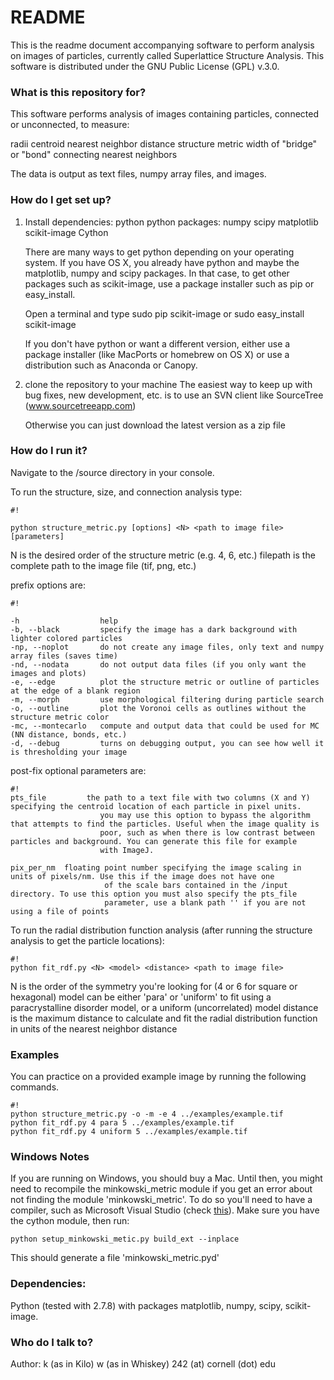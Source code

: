 # README #

This is the readme document accompanying software to perform analysis on images of particles, currently called Superlattice Structure Analysis. This software is distributed under the GNU Public License (GPL) v.3.0.

### What is this repository for? ###

This software performs analysis of images containing particles, connected or unconnected, to measure:

radii
centroid
nearest neighbor distance
structure metric
width of "bridge" or "bond" connecting nearest neighbors

The data is output as text files, numpy array files, and images.

### How do I get set up? ###

 1. Install dependencies:
    python
    python packages:
        numpy
        scipy
        matplotlib
        scikit-image
        Cython
        
    There are many ways to get python depending on your operating system. If you have OS X,
    you already have python and maybe the matplotlib, numpy and scipy packages. In that case,
    to get other packages such as scikit-image, use a package installer such as pip or easy_install.
    
    Open a terminal and type
        sudo pip scikit-image
        or
        sudo easy_install scikit-image
        
    If you don't have python or want a different version, either use a package installer 
    (like MacPorts or homebrew on OS X) or use a distribution such as Anaconda or Canopy.


 2. clone the repository to your machine
    The easiest way to keep up with bug fixes, new development, etc. is to 
    use an SVN client like SourceTree (www.sourcetreeapp.com)
    
    Otherwise you can just download the latest version as a zip file
    

### How do I run it? ###

Navigate to the /source directory in your console.

To run the structure, size, and connection analysis type:
```
#!

python structure_metric.py [options] <N> <path to image file> [parameters]
```

N is the desired order of the structure metric (e.g. 4, 6, etc.)
filepath is the complete path to the image file (tif, png, etc.)

prefix options are:
```
#!

-h                  help
-b, --black         specify the image has a dark background with lighter colored particles
-np, --noplot       do not create any image files, only text and numpy array files (saves time)
-nd, --nodata       do not output data files (if you only want the images and plots)
-e, --edge          plot the structure metric or outline of particles at the edge of a blank region
-m, --morph         use morphological filtering during particle search
-o, --outline       plot the Voronoi cells as outlines without the structure metric color
-mc, --montecarlo   compute and output data that could be used for MC (NN distance, bonds, etc.)
-d, --debug         turns on debugging output, you can see how well it is thresholding your image
```

post-fix optional parameters are:
```
#!
pts_file         the path to a text file with two columns (X and Y) specifying the centroid location of each particle in pixel units.
                    you may use this option to bypass the algorithm that attempts to find the particles. Useful when the image quality is
                    poor, such as when there is low contrast between particles and background. You can generate this file for example 
                    with ImageJ.

pix_per_nm  floating point number specifying the image scaling in units of pixels/nm. Use this if the image does not have one
                     of the scale bars contained in the /input directory. To use this option you must also specify the pts_file
                     parameter, use a blank path '' if you are not using a file of points

```


To run the radial distribution function analysis (after running the structure analysis to get the particle locations):

```
#!
python fit_rdf.py <N> <model> <distance> <path to image file>
```

N is the order of the symmetry you're looking for (4 or 6 for square or hexagonal)
model can be either 'para' or 'uniform' to fit using a paracrystalline disorder model, or a uniform (uncorrelated) model
distance is the maximum distance to calculate and fit the radial distribution function in units of the nearest neighbor distance

### Examples ###
You can practice on a provided example image by running the following commands.
```
#!
python structure_metric.py -o -m -e 4 ../examples/example.tif
python fit_rdf.py 4 para 5 ../examples/example.tif
python fit_rdf.py 4 uniform 5 ../examples/example.tif
```

### Windows Notes ###
If you are running on Windows, you should buy a Mac. Until then, you might need to recompile the minkowski_metric module if you get an error about not finding the module 'minkowski_metric'. To do so you'll need to have a compiler, such as Microsoft Visual Studio (check [this](https://github.com/cython/cython/wiki/CythonExtensionsOnWindows)). Make sure you have the cython module, then run:
```
python setup_minkowski_metic.py build_ext --inplace
```

This should generate a file 'minkowski_metric.pyd'


### Dependencies: ###
Python (tested with 2.7.8) with packages matplotlib, numpy, scipy, scikit-image.

### Who do I talk to? ###
Author:
k (as in Kilo) w (as in Whiskey) 242 (at) cornell (dot) edu